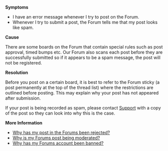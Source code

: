 

**Symptoms**


- I have an error message whenever I try to post on the Forum.
- Whenever I try to submit a post, the Forum tells me that my post looks like spam.



**Cause**



There are some boards on the Forum that contain special rules such as post approval, timed bumps etc. Our Forum also scans each post before they are successfully submitted so if it appears to be a spam message, the post will not be registered.



**Resolution**



Before you post on a certain board, it is best to refer to the Forum sticky (a post permanently at the top of the thread list) where the restrictions are outlined before posting. This may explain why your post has not appeared after submission.



If your post is being recorded as spam, please contact [Support](mailto:support@unity3d.com) with a copy of the post so they can look into why this is the case.



**More Information**


- [Why has my post in the Forums been rejected?](/hc/en-us/articles/206081526-Why-has-my-post-in-the-Forums-been-rejected-)
- [Why is my Forums post being moderated?](/hc/en-us/articles/209622673-Why-is-my-Forums-post-being-moderated-)
- [Why has my Forums account been banned?](/hc/en-us/articles/206081576-Why-has-my-Forums-account-been-banned-)





